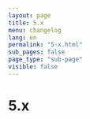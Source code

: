 ```yaml
---
layout: page
title: 5.x
menu: changelog
lang: en
permalink: "5-x.html"
sub_pages: false
page_type: "sub-page"
visible: false
---
```

# 5.x

